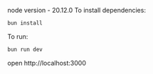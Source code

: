 node version - 20.12.0
To install dependencies:

```sh
bun install
```

To run:

```sh
bun run dev
```

open http://localhost:3000
